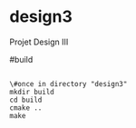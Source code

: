 # design3
Projet Design III

#build

<code>
\#once in directory "design3"
mkdir build
cd build
cmake ..
make
</code>